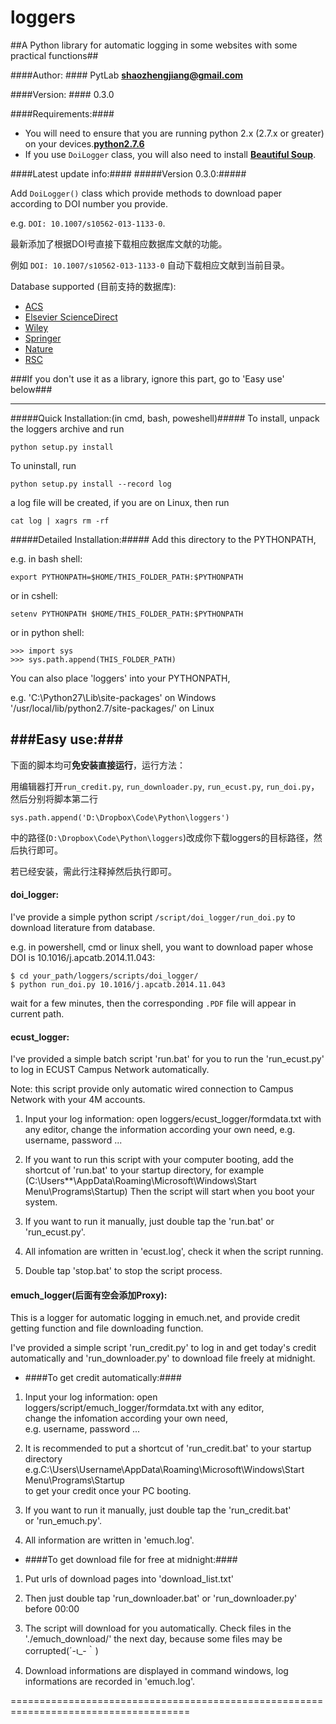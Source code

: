 # loggers #
##A Python library for automatic logging in some websites with some practical functions##

####Author: ####
  PytLab **<shaozhengjiang@gmail.com>**

####Version: ####
  0.3.0

####Requirements:####

  - You will need to ensure that you are running python 2.x 
  (2.7.x or greater) on your devices.[**python2.7.6**](https://www.python.org/download/releases/2.7.6/)
  - If you use `DoiLogger` class, you will also need to install [**Beautiful Soup**](http://www.crummy.com/software/BeautifulSoup/).

####Latest update info:####
#####Version 0.3.0:#####

Add `DoiLogger()` class which provide methods to download paper according to DOI number you provide.

e.g. `DOI: 10.1007/s10562-013-1133-0`.

最新添加了根据DOI号直接下载相应数据库文献的功能。

例如 `DOI: 10.1007/s10562-013-1133-0` 自动下载相应文献到当前目录。

Database supported (目前支持的数据库):
  
  - [ACS](http://pubs.acs.org/)
  - [Elsevier ScienceDirect](http://www.sciencedirect.com/)
  - [Wiley](http://onlinelibrary.wiley.com/)
  - [Springer](http://link.springer.com/)
  - [Nature](http://www.nature.com/nature/index.html)
  - [RSC](http://www.rsc.org/)

###If you don't use it as a library, ignore this part, go to 'Easy use' below###

----------

#####Quick Installation:(in cmd, bash, poweshell)#####
To install, unpack the loggers archive and run
	
    python setup.py install
To uninstall, run 
	
    python setup.py install --record log
a log file will be created,
if you are on Linux, then run
		
    cat log | xagrs rm -rf

#####Detailed Installation:#####
Add this directory to the PYTHONPATH, 
	
e.g. in bash shell:
	
    export PYTHONPATH=$HOME/THIS_FOLDER_PATH:$PYTHONPATH
or in cshell:
	
    setenv PYTHONPATH $HOME/THIS_FOLDER_PATH:$PYTHONPATH
or in python shell:
	
    >>> import sys
    >>> sys.path.append(THIS_FOLDER_PATH)
You can also place 'loggers' into your PYTHONPATH, 
	
e.g. 'C:\Python27\Lib\site-packages' on Windows
'/usr/local/lib/python2.7/site-packages/' on Linux

###Easy use:###
---------------
下面的脚本均可**免安装直接运行**，运行方法：

用编辑器打开`run_credit.py`, `run_downloader.py`, `run_ecust.py`, `run_doi.py`，然后分别将脚本第二行

    sys.path.append('D:\Dropbox\Code\Python\loggers')

中的路径(`D:\Dropbox\Code\Python\loggers`)改成你下载loggers的目标路径，然后执行即可。

若已经安装，需此行注释掉然后执行即可。

####  doi_logger: ####

I've provide a simple python script `/script/doi_logger/run_doi.py` to download literature from database.

e.g. in powershell, cmd or linux shell, you want to download paper whose DOI is 10.1016/j.apcatb.2014.11.043:
   
    $ cd your_path/loggers/scripts/doi_logger/
    $ python run_doi.py 10.1016/j.apcatb.2014.11.043

wait for a few minutes,
then the corresponding `.PDF` file will appear in current path.

####  ecust_logger:  ####

I've provided a simple batch script 'run.bat' for you to run the 
'run_ecust.py' to log in ECUST Campus Network automatically.

Note: this script provide only automatic wired connection to 
Campus Network with your 4M accounts.

1. Input your log information:
   open loggers/ecust_logger/formdata.txt with any editor,
   change the information according your own need, 
   e.g. username, password ...

2. If you want to run this script with your computer booting,
   add the shortcut of 'run.bat' to your startup directory, for example
   (C:\Users\**\AppData\Roaming\Microsoft\Windows\Start Menu\Programs\Startup)
   Then the script will start when you boot your system.

3. If you want to run it manually, just double tap the 'run.bat' 
   or 'run_ecust.py'.

4. All infomation are written in 'ecust.log', check it when the script running.

5. Double tap 'stop.bat' to stop the script process.


####  emuch_logger(后面有空会添加Proxy): ####

This is a logger for automatic logging in emuch.net, 
and provide credit getting function and file downloading function.

I've provided a simple script 'run_credit.py' to log in and get today's credit
automatically and  'run_downloader.py' to download file freely at midnight.

- ####To get credit automatically:####
 1. Input your log information:
    open loggers/script/emuch_logger/formdata.txt with any editor,<br>
    change the infomation according your own need, <br>
    e.g. username, password ...

 2. It is recommended to put a shortcut of 'run_credit.bat' to your startup directory<br>
   e.g.C:\Users\Username\AppData\Roaming\Microsoft\Windows\Start Menu\Programs\Startup<br>
   to get your credit once your PC booting.

 3. If you want to run it manually, just double tap the 'run_credit.bat' <br>
   or 'run_emuch.py'.

 4. All information are written in 'emuch.log'.

- ####To get download file for free at midnight:####

 1. Put urls of download pages into 'download_list.txt'

 2. Then just double tap 'run_downloader.bat' or 'run_downloader.py' before 00:00

 3. The script will download for you automatically. Check files in the './emuch_download/' the next day, because some files may be corrupted(´-ι_-｀)

 4. Download informations are displayed in command windows, log informations are recorded in 'emuch.log'.
	  
=====================================================================================
